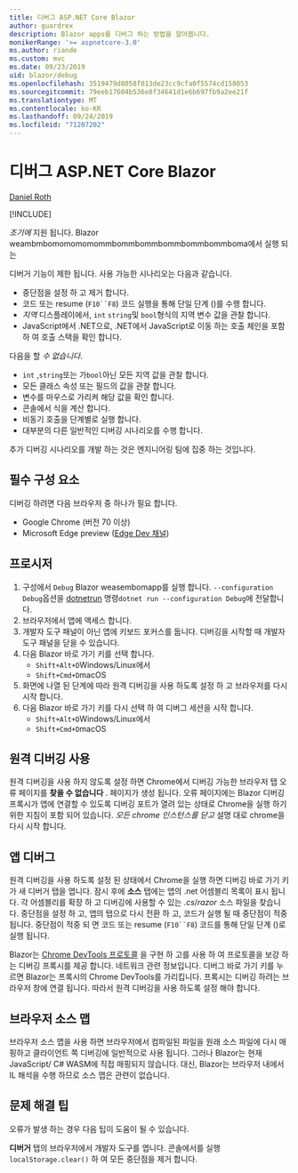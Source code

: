 ```yaml
---
title: 디버그 ASP.NET Core Blazor
author: guardrex
description: Blazor apps를 디버그 하는 방법을 알아봅니다.
monikerRange: '>= aspnetcore-3.0'
ms.author: riande
ms.custom: mvc
ms.date: 09/23/2019
uid: blazor/debug
ms.openlocfilehash: 3519479d8058f013de23cc9cfa0f5574cd158053
ms.sourcegitcommit: 79eeb17604b536e8f34641d1e6b697fb9a2ee21f
ms.translationtype: MT
ms.contentlocale: ko-KR
ms.lasthandoff: 09/24/2019
ms.locfileid: "71207202"
---
```

# <a name="debug-aspnet-core-blazor"></a>디버그 ASP.NET Core Blazor

[Daniel Roth](https://github.com/danroth27)

[!INCLUDE[](~/includes/blazorwasm-preview-notice.md)]

*조기에* 지원 됩니다. Blazor weambmbomomomomommbommbommbommbommbommboma에서 실행 되는

디버거 기능이 제한 됩니다. 사용 가능한 시나리오는 다음과 같습니다.

* 중단점을 설정 하 고 제거 합니다.
* 코드 또는 resume (`F10``F8`) 코드 실행을 통해 단일 단계 ()를 수행 합니다.
* *지역* 디스플레이에서, `int` `string`및 `bool`형식의 지역 변수 값을 관찰 합니다.
* JavaScript에서 .NET으로, .NET에서 JavaScript로 이동 하는 호출 체인을 포함 하 여 호출 스택을 확인 합니다.

다음을 할 *수 없습니다*.

* `int` ,`string`또는 가`bool`아닌 모든 지역 값을 관찰 합니다.
* 모든 클래스 속성 또는 필드의 값을 관찰 합니다.
* 변수를 마우스로 가리켜 해당 값을 확인 합니다.
* 콘솔에서 식을 계산 합니다.
* 비동기 호출을 단계별로 실행 합니다.
* 대부분의 다른 일반적인 디버깅 시나리오를 수행 합니다.

추가 디버깅 시나리오를 개발 하는 것은 엔지니어링 팀에 집중 하는 것입니다.

## <a name="prerequisites"></a>필수 구성 요소

디버깅 하려면 다음 브라우저 중 하나가 필요 합니다.

* Google Chrome (버전 70 이상)
* Microsoft Edge preview ([Edge Dev 채널](https://www.microsoftedgeinsider.com))

## <a name="procedure"></a>프로시저

1. 구성에서 `Debug` Blazor weasembomapp를 실행 합니다. `--configuration Debug`옵션을 [dotnetrun](/dotnet/core/tools/dotnet-run) 명령`dotnet run --configuration Debug`에 전달합니다.
1. 브라우저에서 앱에 액세스 합니다.
1. 개발자 도구 패널이 아닌 앱에 키보드 포커스를 둡니다. 디버깅을 시작할 때 개발자 도구 패널을 닫을 수 있습니다.
1. 다음 Blazor 바로 가기 키를 선택 합니다.
   * `Shift+Alt+D`Windows/Linux에서
   * `Shift+Cmd+D`macOS
1. 화면에 나열 된 단계에 따라 원격 디버깅을 사용 하도록 설정 하 고 브라우저를 다시 시작 합니다.
1. 다음 Blazor 바로 가기 키를 다시 선택 하 여 디버그 세션을 시작 합니다.
   * `Shift+Alt+D`Windows/Linux에서
   * `Shift+Cmd+D`macOS

## <a name="enable-remote-debugging"></a>원격 디버깅 사용

원격 디버깅을 사용 하지 않도록 설정 하면 Chrome에서 디버깅 가능한 브라우저 탭 오류 페이지를 **찾을 수 없습니다** . 페이지가 생성 됩니다. 오류 페이지에는 Blazor 디버깅 프록시가 앱에 연결할 수 있도록 디버깅 포트가 열려 있는 상태로 Chrome을 실행 하기 위한 지침이 포함 되어 있습니다. *모든 chrome 인스턴스를 닫고* 설명 대로 chrome을 다시 시작 합니다.

## <a name="debug-the-app"></a>앱 디버그

원격 디버깅을 사용 하도록 설정 된 상태에서 Chrome을 실행 하면 디버깅 바로 가기 키가 새 디버거 탭을 엽니다. 잠시 후에 **소스** 탭에는 앱의 .net 어셈블리 목록이 표시 됩니다. 각 어셈블리를 확장 하 고 디버깅에 사용할 수 있는 *.cs*/*razor* 소스 파일을 찾습니다. 중단점을 설정 하 고, 앱의 탭으로 다시 전환 하 고, 코드가 실행 될 때 중단점이 적중 됩니다. 중단점이 적중 되 면 코드 또는 resume (`F10``F8`) 코드를 통해 단일 단계 ()로 실행 됩니다.

Blazor는 [Chrome DevTools 프로토콜](https://chromedevtools.github.io/devtools-protocol/) 을 구현 하 고를 사용 하 여 프로토콜을 보강 하는 디버깅 프록시를 제공 합니다. 네트워크 관련 정보입니다. 디버그 바로 가기 키를 누르면 Blazor는 프록시의 Chrome DevTools를 가리킵니다. 프록시는 디버깅 하려는 브라우저 창에 연결 됩니다. 따라서 원격 디버깅을 사용 하도록 설정 해야 합니다.

## <a name="browser-source-maps"></a>브라우저 소스 맵

브라우저 소스 맵을 사용 하면 브라우저에서 컴파일된 파일을 원래 소스 파일에 다시 매핑하고 클라이언트 쪽 디버깅에 일반적으로 사용 됩니다. 그러나 Blazor는 현재 JavaScript/ C# WASM에 직접 매핑되지 않습니다. 대신, Blazor는 브라우저 내에서 IL 해석을 수행 하므로 소스 맵은 관련이 없습니다.

## <a name="troubleshooting-tip"></a>문제 해결 팁

오류가 발생 하는 경우 다음 팁이 도움이 될 수 있습니다.

**디버거** 탭의 브라우저에서 개발자 도구를 엽니다. 콘솔에서를 실행 `localStorage.clear()` 하 여 모든 중단점을 제거 합니다.
